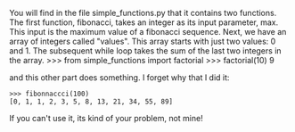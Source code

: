 You will find in the file simple_functions.py that it contains two functions.
The first function, fibonacci, takes an integer as its input parameter, max. This input is the maximum value of a fibonacci sequence. Next, we have an array of integers called "values". This array starts with just two values: 0 and 1. The subsequent while loop takes the sum of the last two integers in the array. 
    >>> from simple_functions import factorial
    >>> factorial(10)
    9

and this other part does something.  I forget why that I did it:

    >>> fibonnaccci(100)
    [0, 1, 1, 2, 3, 5, 8, 13, 21, 34, 55, 89]

If you can't use it, its kind of your problem, not mine!
